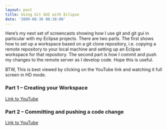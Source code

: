 ```yaml
---
layout: post
title: Using Git GUI with Eclipse
date: '2009-08-30 00:38:00'
---
```



Here’s my next set of screencasts showing how I use git and git gui in particular with my Eclipse projects. There are two parts. The first shows how to set up a workspace based on a git clone repository, i.e. copying a remote repository to your local machine and setting up an Eclipse workspace for that repository. The second part is how I commit and push my changes to the remote server as I develop code. Hope this is useful.

BTW, This is best viewed by clicking on the YouTube link and watching it full screen in HD mode.

### Part 1 – Creating your Workspace

[Link to YouTube](http://www.youtube.com/watch?v=DcM1xOiaidk)

### Part 2 – Committing and pushing a code change

[Link to YouTube](http://www.youtube.com/watch?v=1OrPJClD92s)


